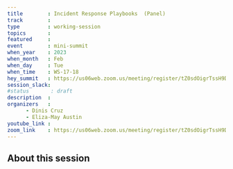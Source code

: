 ```yaml
---
title        : Incident Response Playbooks  (Panel)
track        :
type         : working-session
topics       :
featured     :
event        : mini-summit
when_year    : 2023
when_month   : Feb
when_day     : Tue
when_time    : WS-17-18
hey_summit   : https://us06web.zoom.us/meeting/register/tZ0sdOigrTssH9DuLg2ym_SO1Mb2VSpPzn8L
session_slack:
#status       : draft
description  :
organizers   :
      - Dinis Cruz
      - Eliza-May Austin
youtube_link :
zoom_link    : https://us06web.zoom.us/meeting/register/tZ0sdOigrTssH9DuLg2ym_SO1Mb2VSpPzn8L
---
```


## About this session
